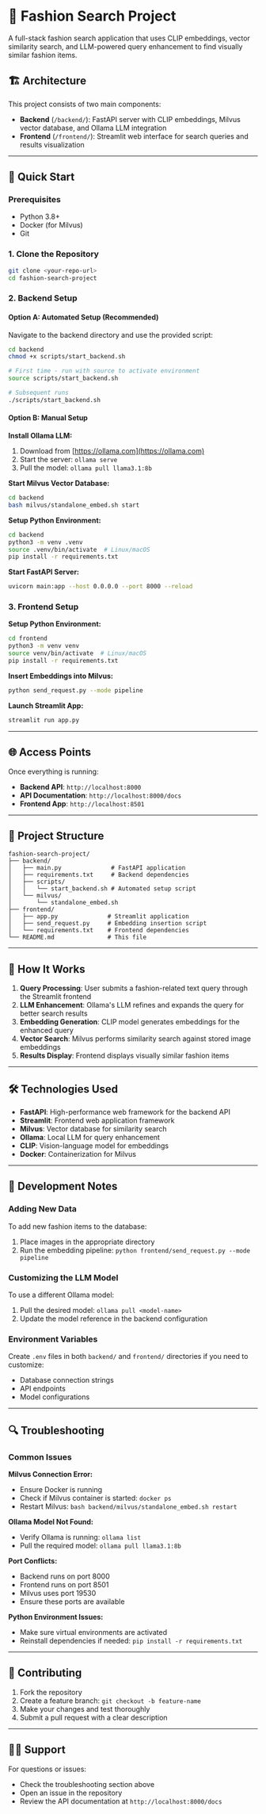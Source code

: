 # 🧵 Fashion Search Project

A full-stack fashion search application that uses CLIP embeddings, vector similarity search, and LLM-powered query enhancement to find visually similar fashion items.

## 🏗️ Architecture

This project consists of two main components:

- **Backend** (`/backend/`): FastAPI server with CLIP embeddings, Milvus vector database, and Ollama LLM integration
- **Frontend** (`/frontend/`): Streamlit web interface for search queries and results visualization

---

## 🚀 Quick Start

### Prerequisites

- Python 3.8+
- Docker (for Milvus)
- Git

### 1. Clone the Repository

```bash
git clone <your-repo-url>
cd fashion-search-project
```

### 2. Backend Setup

#### Option A: Automated Setup (Recommended)

Navigate to the backend directory and use the provided script:

```bash
cd backend
chmod +x scripts/start_backend.sh

# First time - run with source to activate environment
source scripts/start_backend.sh

# Subsequent runs
./scripts/start_backend.sh
```

#### Option B: Manual Setup

**Install Ollama LLM:**
1. Download from [https://ollama.com](https://ollama.com)
2. Start the server: `ollama serve`
3. Pull the model: `ollama pull llama3.1:8b`

**Start Milvus Vector Database:**
```bash
cd backend
bash milvus/standalone_embed.sh start
```

**Setup Python Environment:**
```bash
cd backend
python3 -m venv .venv
source .venv/bin/activate  # Linux/macOS
pip install -r requirements.txt
```

**Start FastAPI Server:**
```bash
uvicorn main:app --host 0.0.0.0 --port 8000 --reload
```

### 3. Frontend Setup

**Setup Python Environment:**
```bash
cd frontend
python3 -m venv venv
source venv/bin/activate  # Linux/macOS
pip install -r requirements.txt
```

**Insert Embeddings into Milvus:**
```bash
python send_request.py --mode pipeline
```

**Launch Streamlit App:**
```bash
streamlit run app.py
```

---

## 🌐 Access Points

Once everything is running:

- **Backend API**: `http://localhost:8000`
- **API Documentation**: `http://localhost:8000/docs`
- **Frontend App**: `http://localhost:8501`

---

## 📁 Project Structure

```
fashion-search-project/
├── backend/
│   ├── main.py              # FastAPI application
│   ├── requirements.txt     # Backend dependencies
│   ├── scripts/
│   │   └── start_backend.sh # Automated setup script
│   └── milvus/
│       └── standalone_embed.sh
├── frontend/
│   ├── app.py              # Streamlit application
│   ├── send_request.py     # Embedding insertion script
│   └── requirements.txt    # Frontend dependencies
└── README.md               # This file
```

---

## 🔧 How It Works

1. **Query Processing**: User submits a fashion-related text query through the Streamlit frontend
2. **LLM Enhancement**: Ollama's LLM refines and expands the query for better search results
3. **Embedding Generation**: CLIP model generates embeddings for the enhanced query
4. **Vector Search**: Milvus performs similarity search against stored image embeddings
5. **Results Display**: Frontend displays visually similar fashion items

---

## 🛠️ Technologies Used

- **FastAPI**: High-performance web framework for the backend API
- **Streamlit**: Frontend web application framework
- **Milvus**: Vector database for similarity search
- **Ollama**: Local LLM for query enhancement
- **CLIP**: Vision-language model for embeddings
- **Docker**: Containerization for Milvus

---

## 📝 Development Notes

### Adding New Data

To add new fashion items to the database:
1. Place images in the appropriate directory
2. Run the embedding pipeline: `python frontend/send_request.py --mode pipeline`

### Customizing the LLM Model

To use a different Ollama model:
1. Pull the desired model: `ollama pull <model-name>`
2. Update the model reference in the backend configuration

### Environment Variables

Create `.env` files in both `backend/` and `frontend/` directories if you need to customize:
- Database connection strings
- API endpoints
- Model configurations

---

## 🔍 Troubleshooting

### Common Issues

**Milvus Connection Error:**
- Ensure Docker is running
- Check if Milvus container is started: `docker ps`
- Restart Milvus: `bash backend/milvus/standalone_embed.sh restart`

**Ollama Model Not Found:**
- Verify Ollama is running: `ollama list`
- Pull the required model: `ollama pull llama3.1:8b`

**Port Conflicts:**
- Backend runs on port 8000
- Frontend runs on port 8501
- Milvus uses port 19530
- Ensure these ports are available

**Python Environment Issues:**
- Make sure virtual environments are activated
- Reinstall dependencies if needed: `pip install -r requirements.txt`

---

## 🤝 Contributing

1. Fork the repository
2. Create a feature branch: `git checkout -b feature-name`
3. Make your changes and test thoroughly
4. Submit a pull request with a clear description

---

## 🙋‍♂️ Support

For questions or issues:
- Check the troubleshooting section above
- Open an issue in the repository
- Review the API documentation at `http://localhost:8000/docs`
